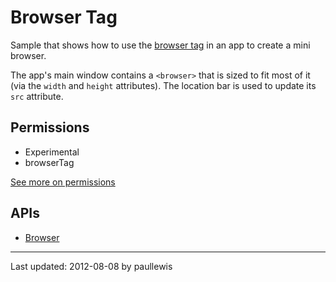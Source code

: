# Browser Tag

Sample that shows how to use the [browser tag](http://developer.chrome.com/trunk/apps/app_external.html#browsertag) in an app to create a mini browser.

The app's main window contains a `<browser>` that is sized to fit most of it (via the `width` and `height` attributes). The location bar is used to update its `src` attribute.

## Permissions

* Experimental
* browserTag

[See more on permissions](http://developer.chrome.com/trunk/apps/manifest.html#permissions)

## APIs

* [Browser](http://developer.chrome.com/trunk/apps/app_external.html#browsertag)

---
Last updated: 2012-08-08 by paullewis
